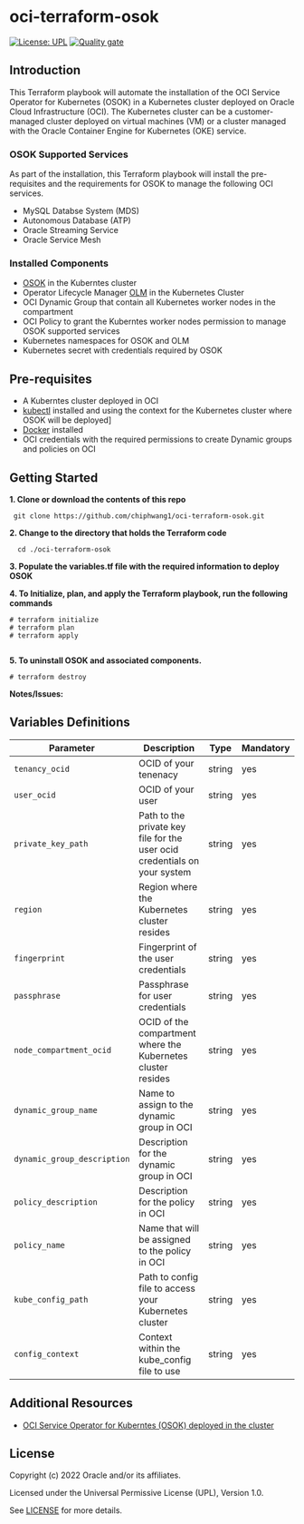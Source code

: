 # oci-terraform-osok


[![License: UPL](https://img.shields.io/badge/license-UPL-green)](https://img.shields.io/badge/license-UPL-green) [![Quality gate](https://sonarcloud.io/api/project_badges/quality_gate?project=oracle-devrel_terraform-oci-arch-ci-cd)](https://sonarcloud.io/dashboard?id=oracle-devrel_terraform-oci-arch-ci-cd)


## Introduction

This Terraform playbook will automate the installation of the OCI Service Operator for Kubernetes (OSOK) in a Kubernetes cluster deployed on Oracle Cloud Infrastructure (OCI). The Kubernetes cluster can be a customer-managed cluster deployed on virtual machines (VM) or a cluster managed with the Oracle Container Engine for Kubernetes (OKE) service.

### OSOK Supported Services

As part of the installation, this Terraform playbook will install the pre-requisites and the requirements for OSOK to manage the following OCI services.

- MySQL Databse System (MDS)
- Autonomous Database (ATP)
- Oracle Streaming Service
- Oracle Service Mesh

### Installed Components

- [OSOK](https://github.com/oracle/oci-service-operator) in the Kuberntes cluster
- Operator Lifecycle Manager [OLM](https://olm.operatorframework.io/docs/getting-started/) in the Kubernetes Cluster  
- OCI Dynamic Group that contain all Kubernetes worker nodes in the compartment
- OCI Policy to grant the Kuberntes worker nodes permission to manage OSOK supported services
- Kubernetes namespaces for OSOK and OLM
- Kubernetes secret with credentials required by OSOK





## Pre-requisites

- A Kuberntes cluster deployed in OCI 
- [kubectl](https://kubernetes.io/docs/tasks/tools/) installed and using the context for the Kubernetes cluster where OSOK will be deployed]
- [Docker](https://docs.docker.com/engine/install/) installed
- OCI credentials with the required permissions to create Dynamic groups and policies on OCI


##  Getting Started

**1. Clone or download the contents of this repo** 
     
     git clone https://github.com/chiphwang1/oci-terraform-osok.git

**2. Change to the directory that holds the Terraform code** 

      cd ./oci-terraform-osok

**3. Populate the variables.tf file with the required information to deploy OSOK**


**4. To Initialize, plan, and apply the Terraform playbook, run the following commands**

``` 
# terraform initialize
# terraform plan
# terraform apply
    
```   

**5. To uninstall OSOK and associated components.**

```
# terraform destroy
```


     
  **Notes/Issues:**
 


 ## Variables Definitions


| Parameter                          | Description                                                         | Type   | Mandatory |
| ---------------------------------- | ------------------------------------------------------------------- | ------ | --------- |
| `tenancy_ocid` | OCID of your tenenacy | string | yes  |
| `user_ocid` | OCID of your user | string | yes       |
| `private_key_path` | Path to the private key file for the user ocid credentials on your system | string | yes       |
| `region` | Region where the Kubernetes cluster resides | string | yes       |
| `fingerprint` | Fingerprint of the user credentials | string    | yes       |
| `passphrase`| Passphrase for user credentials | string   | yes       |
| `node_compartment_ocid` | OCID of the compartment where the Kubernetes cluster resides | string | yes        |
| `dynamic_group_name` | Name to assign to the dynamic group in OCI | string | yes       |
| `dynamic_group_description`  | Description for the dynamic group in OCI | string | yes       |
| `policy_description`| Description for the policy in OCI | string | yes        |
| `policy_name` | Name that will be assigned to the policy in OCI | string | yes |
| `kube_config_path` | Path to config file to access your Kubernetes cluster| string | yes       |
| `config_context` | Context within the kube_config file to use | string | yes |




## Additional Resources

- [OCI Service Operator for Kuberntes (OSOK) deployed in the cluster](https://github.com/oracle/oci-service-operator)


## License
Copyright (c) 2022 Oracle and/or its affiliates.

Licensed under the Universal Permissive License (UPL), Version 1.0.

See [LICENSE](LICENSE) for more details.
